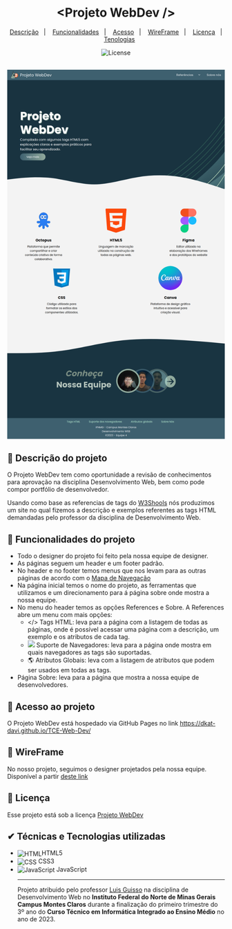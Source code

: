<h1 align="center">&lt;Projeto WebDev /&gt;</h1>
<p align="center">
  <a href="#description">Descrição</a>&nbsp;&nbsp;&nbsp;|&nbsp;&nbsp;&nbsp;
  <a href="#functionalities">Funcionalidades</a>&nbsp;&nbsp;&nbsp;|&nbsp;&nbsp;&nbsp;
  <a href="#access">Acesso</a>&nbsp;&nbsp;&nbsp;|&nbsp;&nbsp;&nbsp;
  <a href="#layout">WireFrame</a>&nbsp;&nbsp;&nbsp;|&nbsp;&nbsp;&nbsp;
  <a href="#licenca">Licença</a>&nbsp;&nbsp;&nbsp;|&nbsp;&nbsp;&nbsp;
  <a href="#tecnologies">Tenologias</a>
</p>
<p align="center">
  <img alt="License" src="https://img.shields.io/static/v1?label=license&message=Projeto WebDev&color=3E606F&labelColor=000000">
</p>
<br>
<div align="center">
    <img max-height="400em" src="./assets/globals/preview-do-site.png" alt="imagem da home do projeto">
</div>


<h2 id="description">&#X1F4DD Descrição do projeto</h2>

<p>O Projeto WebDev tem como oportunidade a revisão de conhecimentos para aprovação na disciplina
Desenvolvimento Web, bem como pode compor portfólio de desenvolvedor.<p>
  
<p>Usando como base as referencias de tags do <a href="https://www.w3schools.com/tags/default.asp" target="_blank">W3Shools</a> nós produzimos um site no qual fizemos a descrição e exemplos referentes as tags HTML demandadas pelo professor da disciplina de Desenvolvimento Web.<p>

<h2 id="functionalities">&#X1F528 Funcionalidades do projeto</h2>

<ul>
    <li>Todo o designer do projeto foi feito pela nossa equipe de designer.</li>
    <li>As páginas seguem um header e um footer padrão.</li>
    <li>No header e no footer temos menus que nos levam para as outras páginas de acordo com o <a href="https://octopus.do/nsbzqxa6c0q" target="_blank">Mapa de Navegação</a></li>
    <li>Na página inicial temos o nome do projeto, as ferramentas que utilizamos e um direcionamento para á página sobre onde mostra a nossa equipe.</li>
    <li>No menu do header temos as opções References e Sobre. A References abre um menu com mais opções:
      <ul>
        <li> &lt;/&gt; Tags HTML: leva para a página com a listagem de todas as páginas, onde é possível acessar uma página com a descrição, um exemplo e os atributos de cada tag.</li>
        <li> <img height="20px" src="https://cdn.jsdelivr.net/gh/devicons/devicon/icons/chrome/chrome-plain.svg" />  Suporte de Navegadores: leva para a página onde mostra em quais navegadores as tags são suportadas.</li>
        <li> 🌎 Atributos Globais: leva com a listagem de atributos que podem ser usados em todas as tags.</li>
      </ul>
      <li>Página Sobre: leva para a página que mostra a nossa equipe de desenvolvedores.</li>
</ul>

<h2 id="access">&#X1F4C1 Acesso ao projeto</h2>

<p>O Projeto WebDev está hospedado via GitHub Pages no link <a href="https://dkat-davi.github.io/TCE-Web-Dev/" target="_blank">https://dkat-davi.github.io/TCE-Web-Dev/</a><p>

<h2 id="layout">🔖 WireFrame</h2> 
<p>No nosso projeto, seguimos o designer projetados pela nossa equipe. Disponível a partir <a href="https://www.figma.com/file/zUAOn38wqBeFkyUnJA4dAV/Untitled?type=design&node-id=237%3A547&t=bvYWGcs4CTQ1U0d1-1" target="_blank">deste link</a><p>

<h2 id="licenca">📝 Licença</h2> 

Esse projeto está sob a licença <a href="https://github.com/dkat-davi/TCE-Web-Dev/blob/main/LICENSE" target="_blank">Projeto WebDev</a>

<h2 id="tecnologies">&#X2714 Técnicas e Tecnologias utilizadas</h2>
<ul>
    <li>
        <img align="center" alt="HTML" height="30" width="40" src="https://cdn.jsdelivr.net/gh/devicons/devicon/icons/html5/html5-original.svg"/>HTML5
    </li>
    <li>    
        <img align="center" alt="CSS" height="30" width="40" src="https://cdn.jsdelivr.net/gh/devicons/devicon/icons/css3/css3-original.svg"/>
        CSS3  
    </li>
    <li>    
        <img align="center" alt="JavaScript" height="30" width="40" src="https://cdn.jsdelivr.net/gh/devicons/devicon/icons/javascript/javascript-original.svg"/>
        JavaScript
    </li>
  
<hr>

<div style="display: inline_block">
          
<p>Projeto atribuido pelo professor <a href="https://github.com/guisso" target="_blank">Luis Guisso</a> na disciplina de Desenvolvimento Web no <strong>Instituto Federal do Norte de Minas Gerais Campus Montes Claros</strong> durante a finalização do primeiro trimestre do 3º ano do <strong>Curso Técnico em Informática Integrado ao Ensino Médio</strong> no ano de 2023.</p>
